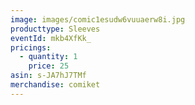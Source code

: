 ```yaml
---
image: images/comic1esudw6vuuaerw8i.jpg
producttype: Sleeves
eventId: mkb4XfKk_
pricings:
  - quantity: 1
    price: 25
asin: s-JA7hJ7TMf
merchandise: comiket
---
```

